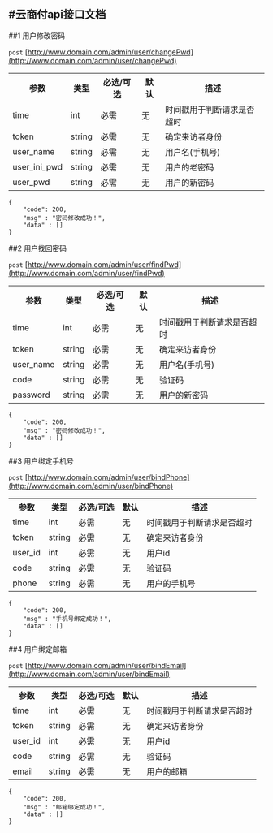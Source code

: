 #云商付api接口文档
-----------------
##1 用户修改密码

`post`  [http://www.domain.com/admin/user/changePwd](http://www.domain.com/admin/user/changePwd)

<table>
<tr>
<th>参数</th><th>类型</th><th>必选/可选</th><th>默认</th><th>描述</th>
</tr>
<tr>
<td>time</td>
<td>int</td>
<td>必需</td>
<td>无</td>
<td>时间戳用于判断请求是否超时</td>
</tr>
<tr>
<td>token</td>
<td>string</td>
<td>必需</td>
<td>无</td>
<td>确定来访者身份</td>
</tr>
<tr>
<td>user_name</td>
<td>string</td>
<td>必需</td>
<td>无</td>
<td>用户名(手机号)</td>
</tr>
<tr>
<td>user_ini_pwd</td>
<td>string</td>
<td>必需</td>
<td>无</td>
<td>用户的老密码</td>
</tr>
<tr>
<td>user_pwd</td>
<td>string</td>
<td>必需</td>
<td>无</td>
<td>用户的新密码</td>
</tr>
</table>


```
{
	"code": 200,
	"msg" : "密码修改成功！",
	"data" : []
}
```


##2 用户找回密码

`post`  [http://www.domain.com/admin/user/findPwd](http://www.domain.com/admin/user/findPwd)

<table>
<tr>
<th>参数</th><th>类型</th><th>必选/可选</th><th>默认</th><th>描述</th>
</tr>
<tr>
<td>time</td>
<td>int</td>
<td>必需</td>
<td>无</td>
<td>时间戳用于判断请求是否超时</td>
</tr>
<tr>
<td>token</td>
<td>string</td>
<td>必需</td>
<td>无</td>
<td>确定来访者身份</td>
</tr>
<tr>
<td>user_name</td>
<td>string</td>
<td>必需</td>
<td>无</td>
<td>用户名(手机号)</td>
</tr>
<tr>
<td>code</td>
<td>string</td>
<td>必需</td>
<td>无</td>
<td>验证码</td>
</tr>
<tr>
<td>password</td>
<td>string</td>
<td>必需</td>
<td>无</td>
<td>用户的新密码</td>
</tr>
</table>

```
{
	"code": 200,
	"msg" : "密码修改成功！",
	"data" : []
}
```

##3 用户绑定手机号

`post`  [http://www.domain.com/admin/user/bindPhone](http://www.domain.com/admin/user/bindPhone)

<table>
<tr>
<th>参数</th><th>类型</th><th>必选/可选</th><th>默认</th><th>描述</th>
</tr>
<tr>
<td>time</td>
<td>int</td>
<td>必需</td>
<td>无</td>
<td>时间戳用于判断请求是否超时</td>
</tr>
<tr>
<td>token</td>
<td>string</td>
<td>必需</td>
<td>无</td>
<td>确定来访者身份</td>
</tr>
<tr>
<td>user_id</td>
<td>int</td>
<td>必需</td>
<td>无</td>
<td>用户id</td>
</tr>
<tr>
<td>code</td>
<td>string</td>
<td>必需</td>
<td>无</td>
<td>验证码</td>
</tr>
<tr>
<td>phone</td>
<td>string</td>
<td>必需</td>
<td>无</td>
<td>用户的手机号</td>
</tr>
</table>

```
{
	"code": 200,
	"msg" : "手机号绑定成功！",
	"data" : []
}
```


##4 用户绑定邮箱

`post`  [http://www.domain.com/admin/user/bindEmail](http://www.domain.com/admin/user/bindEmail)

<table>
<tr>
<th>参数</th><th>类型</th><th>必选/可选</th><th>默认</th><th>描述</th>
</tr>
<tr>
<td>time</td>
<td>int</td>
<td>必需</td>
<td>无</td>
<td>时间戳用于判断请求是否超时</td>
</tr>
<tr>
<td>token</td>
<td>string</td>
<td>必需</td>
<td>无</td>
<td>确定来访者身份</td>
</tr>
<tr>
<td>user_id</td>
<td>int</td>
<td>必需</td>
<td>无</td>
<td>用户id</td>
</tr>
<tr>
<td>code</td>
<td>string</td>
<td>必需</td>
<td>无</td>
<td>验证码</td>
</tr>
<tr>
<td>email</td>
<td>string</td>
<td>必需</td>
<td>无</td>
<td>用户的邮箱</td>
</tr>
</table>

```
{
	"code": 200,
	"msg" : "邮箱绑定成功！",
	"data" : []
}
```